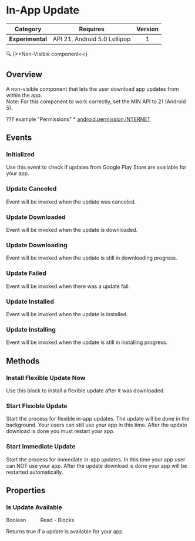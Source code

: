 # In-App Update

| Category | Requires | Version |
|:--------:|:-------:|:--------:|
|**Experimental**|<span class="chip chip-any">API 21, Android 5.0 Lollipop</span>|<span class="chip chip-number">1</span>|

:mag: {>>Non-Visible component<<}

## Overview

A non-visible component that lets the user download app updates from within the app.   
Note\: For this component to work correctly, set the MIN API to 21 (Android 5).

??? example "Permissions"
    * [android.permission.INTERNET](https://developer.android.com/reference/android/Manifest.permission.html#INTERNET)

## Events

### Initialized

Use this event to check if updates from Google Play Store are available for your app.

<div class="block" ai2-block="event" not-rendered="true" value="%7B%22componentName%22:%20%22In-App%20Update%22,%20%22name%22:%20%22Initialized%22,%20%22param%22:%20%5B%5D%7D"></div>

### Update Canceled

Event will be invoked when the update was canceled.

<div class="block" ai2-block="event" not-rendered="true" value="%7B%22componentName%22:%20%22In-App%20Update%22,%20%22name%22:%20%22Update%20Canceled%22,%20%22param%22:%20%5B%5D%7D"></div>

### Update Downloaded

Event will be invoked when the update is downloaded.

<div class="block" ai2-block="event" not-rendered="true" value="%7B%22componentName%22:%20%22In-App%20Update%22,%20%22name%22:%20%22Update%20Downloaded%22,%20%22param%22:%20%5B%5D%7D"></div>

### Update Downloading

Event will be invoked when the update is still in downloading progress.

<div class="block" ai2-block="event" not-rendered="true" value="%7B%22componentName%22:%20%22In-App%20Update%22,%20%22name%22:%20%22Update%20Downloading%22,%20%22param%22:%20%5B%5D%7D"></div>

### Update Failed

Event will be invoked when there was a update fail.

<div class="block" ai2-block="event" not-rendered="true" value="%7B%22componentName%22:%20%22In-App%20Update%22,%20%22name%22:%20%22Update%20Failed%22,%20%22param%22:%20%5B%5D%7D"></div>

### Update Installed

Event will be invoked when the update is installed.

<div class="block" ai2-block="event" not-rendered="true" value="%7B%22componentName%22:%20%22In-App%20Update%22,%20%22name%22:%20%22Update%20Installed%22,%20%22param%22:%20%5B%5D%7D"></div>

### Update Installing

Event will be invoked when the update is still in installing progress.

<div class="block" ai2-block="event" not-rendered="true" value="%7B%22componentName%22:%20%22In-App%20Update%22,%20%22name%22:%20%22Update%20Installing%22,%20%22param%22:%20%5B%5D%7D"></div>

## Methods

### Install Flexible Update Now

Use this block to install a flexible update after it was downloaded.

<div class="block" ai2-block="method" not-rendered="true" value="%7B%22componentName%22:%20%22In-App%20Update%22,%20%22name%22:%20%22Install%20Flexible%20Update%20Now%22,%20%22output%22:%20false,%20%22param%22:%20%5B%5D%7D"></div>

### Start Flexible Update

Start the process for flexible in-app updates. The update will be done in the background. Your users can still use your app in this time. After the update download is done you must restart your app.

<div class="block" ai2-block="method" not-rendered="true" value="%7B%22componentName%22:%20%22In-App%20Update%22,%20%22name%22:%20%22Start%20Flexible%20Update%22,%20%22output%22:%20false,%20%22param%22:%20%5B%5D%7D"></div>

### Start Immediate Update

Start the process for immediate in-app updates. In this time your app user can NOT use your app. After the update download is done your app will be restarted automatically.

<div class="block" ai2-block="method" not-rendered="true" value="%7B%22componentName%22:%20%22In-App%20Update%22,%20%22name%22:%20%22Start%20Immediate%20Update%22,%20%22output%22:%20false,%20%22param%22:%20%5B%5D%7D"></div>

## Properties

### Is Update Available

<span class="chip chip-boolean">Boolean</span><span style="user-select: none;">&nbsp;&nbsp;&nbsp;&nbsp;&nbsp;&nbsp;&nbsp;&nbsp;&nbsp;&nbsp;</span><span class="chip chip-rw">Read</span><span style="user-select: none;">&nbsp;</span>-<span style="user-select: none;">&nbsp;</span><span class="chip chip-bd">Blocks</span><span style="user-select: none;">&nbsp;</span>

Returns true if a update is available for your app.

<div class="block" ai2-block="property" not-rendered="true" value="%7B%22componentName%22:%20%22In-App%20Update%22,%20%22name%22:%20%22Is%20Update%20Available%22,%20%22getter%22:%20true%7D"></div>
